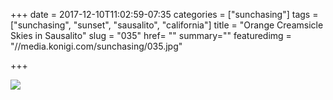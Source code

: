 +++
date = 2017-12-10T11:02:59-07:35
categories = ["sunchasing"]
tags = ["sunchasing", "sunset", "sausalito", "california"]
title = "Orange Creamsicle Skies in Sausalito"
slug = "035"
href= ""
summary=""
featuredimg = "//media.konigi.com/sunchasing/035.jpg"

+++

<img src="//media.konigi.com/sunchasing/035.jpg" />

